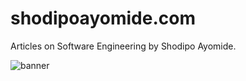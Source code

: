 # shodipoayomide.com
Articles on Software Engineering by Shodipo Ayomide.

![banner](https://res.cloudinary.com/developerayo/image/upload/v1551645703/Shodipo_Ayomide_White_and_Black.png)
